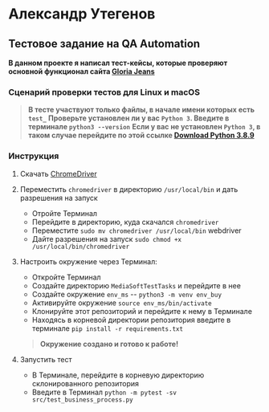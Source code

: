 # Александр Утегенов #
## Тестовое задание на QA Automation ##

__В данном проекте я написал тест-кейсы, которые проверяют основной функционал сайта [Gloria Jeans](https://www.gloria-jeans.ru)__

### Сценарий проверки тестов для Linux и macOS ###

>__В тесте участвуют только файлы, в начале имени которых есть `test_`__
>__Проверьте установлен ли у вас `Python 3`. Введите в терминале `python3 --version`__
>__Если у вас не установлен `Python 3`, в таком случае перейдите по этой ссылке [Download Python 3.8.9](https://www.python.org/downloads/release/python-389/)__

### Инструкция ###

1. Скачать [ChromeDriver](https://chromedriver.chromium.org)
2. Переместить `chromedriver` в директорию `/usr/local/bin` и дать разрешения на запуск
   * Отройте Терминал
   * Перейдите в директорию, куда скачался `chromedriver`
   * Переместите `sudo mv chromedriver /usr/local/bin` webdriver
   * Дайте разрешения на запуск `sudo chmod +x /usr/local/bin/chromedriver`

3. Настроить окружение через Терминал:
   * Откройте Терминал
   * Создайте директорию `MediaSoftTestTasks` и перейдите в нее
   * Создайте окружение `env_ms` -- `python3 -m venv env_buy`
   * Активируйте окружение `source env_ms/bin/activate`
   * Клонируйте этот репозиторий и перейдите к нему в Терминале
   * Находясь в корневой директории репозитория введите в терминале `pip install -r requirements.txt`

    >__Окружение создано и готово к работе!__

4. Запустить тест
   * В Терминале, перейдите в корневую директорию склонированного репозитория
   * Введите в Терминал `python -m pytest -sv src/test_business_process.py`
